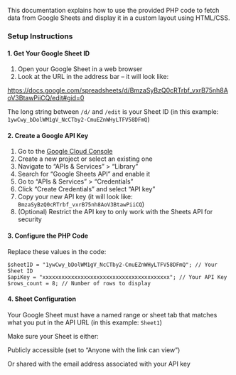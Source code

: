 
This documentation explains how to use the provided PHP code to fetch data from Google Sheets and display it in a custom layout using HTML/CSS.

### Setup Instructions

#### 1. Get Your Google Sheet ID

1.  Open your Google Sheet in a web browser
2.  Look at the URL in the address bar – it will look like:

https://docs.google.com/spreadsheets/d/BmzaSyBzQ0cRTrbf_vxrB75nh8AoV3BtawPiiCQ/edit#gid=0

The long string between  `/d/`  and  `/edit`  is your Sheet ID (in this example:  `1ywCwy_bDolWM1gV_NcCTby2-CmuEZnWHyLTFV58DFmQ`)

#### 2. Create a Google API Key

1.  Go to the  [Google Cloud Console](https://console.cloud.google.com/)
2.  Create a new project or select an existing one
3.  Navigate to “APIs & Services” > “Library”
4.  Search for “Google Sheets API” and enable it
5.  Go to “APIs & Services” > “Credentials”
6.  Click “Create Credentials” and select “API key”
7.  Copy your new API key (it will look like:  `BmzaSyBzQ0cRTrbf_vxrB75nh8AoV3BtawPiiCQ`)
8.  (Optional) Restrict the API key to only work with the Sheets API for security

#### 3. Configure the PHP Code

Replace these values in the code:

```
$sheetID = "1ywCwy_bDolWM1gV_NcCTby2-CmuEZnWHyLTFV58DFmQ"; // Your Sheet ID
$apiKey = "xxxxxxxxxxxxxxxxxxxxxxxxxxxxxxxxxxxxxxxx"; // Your API Key
$rows_count = 8; // Number of rows to display
```

#### 4. Sheet Configuration

Your Google Sheet must have a named range or sheet tab that matches what you put in the API URL (in this example:  `Sheet1`)

Make sure your Sheet is either:

Publicly accessible (set to “Anyone with the link can view”)

Or shared with the email address associated with your API key
